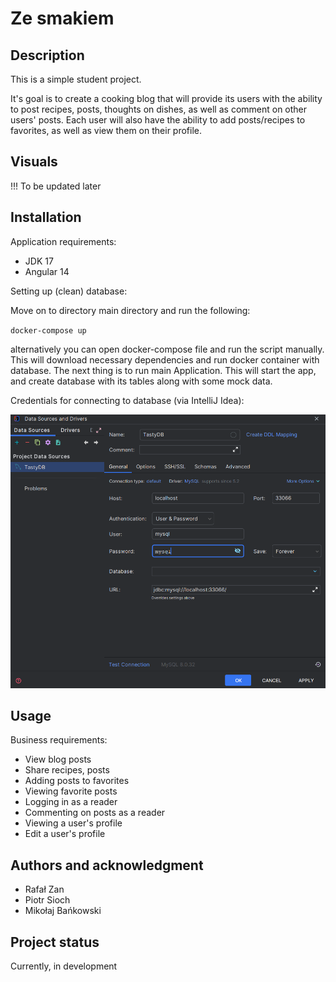 # Ze smakiem

## Description

This is a simple student project.

It's goal is to create a cooking blog that will provide its users with the ability to post recipes, posts, thoughts on
dishes, as well as comment on other users' posts. Each user will also have the ability to add posts/recipes to
favorites, as well as view them on their profile.

## Visuals

!!! To be updated later

## Installation

Application requirements:

- JDK 17
- Angular 14

Setting up (clean) database:

Move on to directory main directory and run the following:

``
docker-compose up
``

alternatively you can open docker-compose file and run the script manually. This will download necessary dependencies
and run docker container with database. The next thing is to run main Application. This will start the app, and create
database with its tables along with some mock data.

Credentials for connecting to database (via IntelliJ Idea):

![img_1.png](img_1.png)

## Usage

Business requirements:

- View blog posts
- Share recipes, posts
- Adding posts to favorites
- Viewing favorite posts
- Logging in as a reader
- Commenting on posts as a reader
- Viewing a user's profile
- Edit a user's profile

## Authors and acknowledgment

* Rafał Zan
* Piotr Sioch
* Mikołaj Bańkowski


## Project status

Currently, in development
